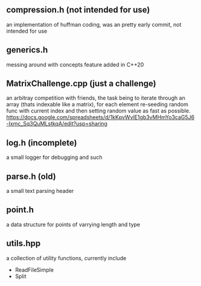 compression.h (not intended for use)
------------------------------------------
an implementation of huffman coding, was
an pretty early commit, not intended for use

generics.h
------------------------------------------
messing around with concepts feature added in C++20

MatrixChallenge.cpp (just a challenge)
------------------------------------------
an arbitray competition with friends,
the task being to iterate through an array
(thats indexable like a matrix), for each 
element re-seeding random func with current 
index and then setting random value as fast 
as possible.
https://docs.google.com/spreadsheets/d/1kKpvWvlE1gb3vMHmYo3caG5J6-Ixmc_Sq3QuMLstkqA/edit?usp=sharing

log.h (incomplete)
------------------------------------------
a small logger for debugging and such

parse.h (old)
------------------------------------------
a small text parsing header

point.h
------------------------------------------
a data structure for points of varrying length
and type

utils.hpp
------------------------------------------
a collection of utility functions, currently include
* ReadFileSimple
* Split

